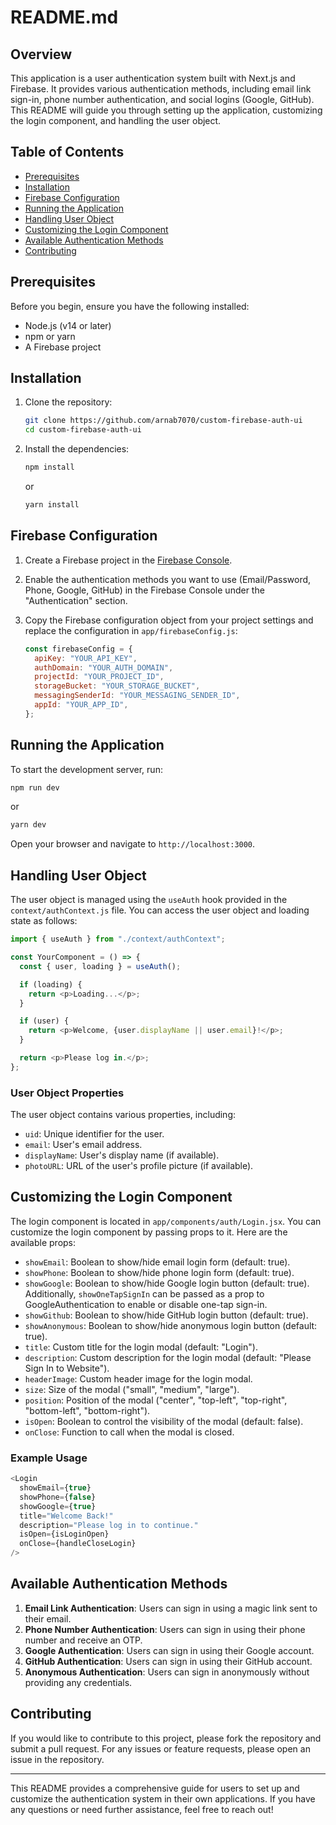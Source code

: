 # README.md

## Overview

This application is a user authentication system built with Next.js and Firebase. It provides various authentication methods, including email link sign-in, phone number authentication, and social logins (Google, GitHub). This README will guide you through setting up the application, customizing the login component, and handling the user object.

## Table of Contents

- [Prerequisites](#prerequisites)
- [Installation](#installation)
- [Firebase Configuration](#firebase-configuration)
- [Running the Application](#running-the-application)
- [Handling User Object](#handling-user-object)
- [Customizing the Login Component](#customizing-the-login-component)
- [Available Authentication Methods](#available-authentication-methods)
- [Contributing](#contributing)

## Prerequisites

Before you begin, ensure you have the following installed:

- Node.js (v14 or later)
- npm or yarn
- A Firebase project

## Installation

1. Clone the repository:

   ```bash
   git clone https://github.com/arnab7070/custom-firebase-auth-ui
   cd custom-firebase-auth-ui
   ```

2. Install the dependencies:

   ```bash
   npm install
   ```

   or

   ```bash
   yarn install
   ```

## Firebase Configuration

1. Create a Firebase project in the [Firebase Console](https://console.firebase.google.com/).

2. Enable the authentication methods you want to use (Email/Password, Phone, Google, GitHub) in the Firebase Console under the "Authentication" section.

3. Copy the Firebase configuration object from your project settings and replace the configuration in `app/firebaseConfig.js`:

   ```javascript
   const firebaseConfig = {
     apiKey: "YOUR_API_KEY",
     authDomain: "YOUR_AUTH_DOMAIN",
     projectId: "YOUR_PROJECT_ID",
     storageBucket: "YOUR_STORAGE_BUCKET",
     messagingSenderId: "YOUR_MESSAGING_SENDER_ID",
     appId: "YOUR_APP_ID",
   };
   ```

## Running the Application

To start the development server, run:

```bash
npm run dev
```

or

```bash
yarn dev
```

Open your browser and navigate to `http://localhost:3000`.

## Handling User Object

The user object is managed using the `useAuth` hook provided in the `context/authContext.js` file. You can access the user object and loading state as follows:

```javascript
import { useAuth } from "./context/authContext";

const YourComponent = () => {
  const { user, loading } = useAuth();

  if (loading) {
    return <p>Loading...</p>;
  }

  if (user) {
    return <p>Welcome, {user.displayName || user.email}!</p>;
  }

  return <p>Please log in.</p>;
};
```

### User Object Properties

The user object contains various properties, including:

- `uid`: Unique identifier for the user.
- `email`: User's email address.
- `displayName`: User's display name (if available).
- `photoURL`: URL of the user's profile picture (if available).

## Customizing the Login Component

The login component is located in `app/components/auth/Login.jsx`. You can customize the login component by passing props to it. Here are the available props:

- `showEmail`: Boolean to show/hide email login form (default: true).
- `showPhone`: Boolean to show/hide phone login form (default: true).
- `showGoogle`: Boolean to show/hide Google login button (default: true). Additionally, `showOneTapSignIn` can be passed as a prop to GoogleAuthentication to enable or disable one-tap sign-in.
- `showGithub`: Boolean to show/hide GitHub login button (default: true).
- `showAnonymous`: Boolean to show/hide anonymous login button (default: true).
- `title`: Custom title for the login modal (default: "Login").
- `description`: Custom description for the login modal (default: "Please Sign In to Website").
- `headerImage`: Custom header image for the login modal.
- `size`: Size of the modal ("small", "medium", "large").
- `position`: Position of the modal ("center", "top-left", "top-right", "bottom-left", "bottom-right").
- `isOpen`: Boolean to control the visibility of the modal (default: false).
- `onClose`: Function to call when the modal is closed.

### Example Usage

```javascript
<Login
  showEmail={true}
  showPhone={false}
  showGoogle={true}
  title="Welcome Back!"
  description="Please log in to continue."
  isOpen={isLoginOpen}
  onClose={handleCloseLogin}
/>
```

## Available Authentication Methods

1. **Email Link Authentication**: Users can sign in using a magic link sent to their email.
2. **Phone Number Authentication**: Users can sign in using their phone number and receive an OTP.
3. **Google Authentication**: Users can sign in using their Google account.
4. **GitHub Authentication**: Users can sign in using their GitHub account.
5. **Anonymous Authentication**: Users can sign in anonymously without providing any credentials.

## Contributing

If you would like to contribute to this project, please fork the repository and submit a pull request. For any issues or feature requests, please open an issue in the repository.

---

This README provides a comprehensive guide for users to set up and customize the authentication system in their own applications. If you have any questions or need further assistance, feel free to reach out!
